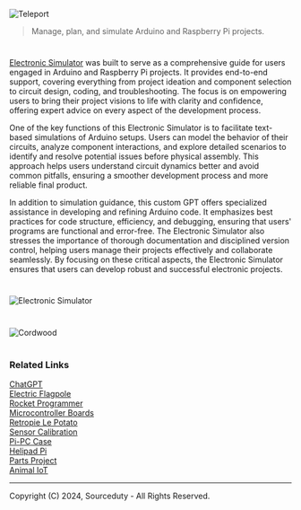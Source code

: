 ![Teleport](https://github.com/user-attachments/assets/ac55058f-2a26-4894-80c0-7a223f1ccc81)

> Manage, plan, and simulate Arduino and Raspberry Pi projects.

#

[Electronic Simulator](https://chatgpt.com/g/g-409Bg1hAQ-electronic-simulator) was built to serve as a comprehensive guide for users engaged in Arduino and Raspberry Pi projects. It provides end-to-end support, covering everything from project ideation and component selection to circuit design, coding, and troubleshooting. The focus is on empowering users to bring their project visions to life with clarity and confidence, offering expert advice on every aspect of the development process.

One of the key functions of this Electronic Simulator is to facilitate text-based simulations of Arduino setups. Users can model the behavior of their circuits, analyze component interactions, and explore detailed scenarios to identify and resolve potential issues before physical assembly. This approach helps users understand circuit dynamics better and avoid common pitfalls, ensuring a smoother development process and more reliable final product.

In addition to simulation guidance, this custom GPT offers specialized assistance in developing and refining Arduino code. It emphasizes best practices for code structure, efficiency, and debugging, ensuring that users' programs are functional and error-free. The Electronic Simulator also stresses the importance of thorough documentation and disciplined version control, helping users manage their projects effectively and collaborate seamlessly. By focusing on these critical aspects, the Electronic Simulator ensures that users can develop robust and successful electronic projects.

#
![Electronic Simulator](https://github.com/user-attachments/assets/dea17280-f92b-48ca-9a7d-22f6218735ff)
#
![Cordwood](https://github.com/user-attachments/assets/26e81c8c-7326-47d4-b5e4-e8916238e867)
#
### Related Links

[ChatGPT](https://github.com/sourceduty/ChatGPT)
<br>
[Electric Flagpole](https://github.com/sourceduty/Electronic_Flagpole)
<br>
[Rocket Programmer](https://github.com/sourceduty/Rocket_Programmer)
<br>
[Microcontroller Boards](https://github.com/sourceduty/Microcontroller_Boards)
<br>
[Retropie Le Potato](https://github.com/sourceduty/Retropie_Le_Potato)
<br>
[Sensor Calibration](https://github.com/sourceduty/Sensor_Calibration)
<br>
[Pi-PC Case](https://github.com/sourceduty/Pi-PC_Case)
<br>
[Helipad Pi](https://github.com/sourceduty/Helipad_Pi)
<br>
[Parts Project](https://github.com/sourceduty/Parts_Project)
<br>
[Animal IoT](https://github.com/sourceduty/Animal_IoT)

***
Copyright (C) 2024, Sourceduty - All Rights Reserved.
